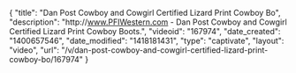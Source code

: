 {
    "title": "Dan Post Cowboy and Cowgirl Certified Lizard Print Cowboy Bo",
    "description": "http:\/\/www.PFIWestern.com - Dan Post Cowboy and Cowgirl Certified Lizard Print Cowboy Boots.",
    "videoid": "167974",
    "date_created": "1400657546",
    "date_modified": "1418181431",
    "type": "captivate",
    "layout": "video",
    "url": "\/v\/dan-post-cowboy-and-cowgirl-certified-lizard-print-cowboy-bo\/167974"
}